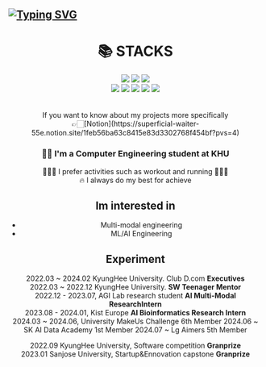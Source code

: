## [![Typing SVG](https://readme-typing-svg.demolab.com?font=Fira+Code&pause=1000&color=000000&random=false&width=435&lines=Hi+there%2C+I'm+Minki+Kim+%F0%9F%91%8B)](https://git.io/typing-svg)

<div align=center><h1>📚 STACKS</h1></div>

<div align=center> 
  <img src="https://img.shields.io/badge/java-007396?style=for-the-badge&logo=java&logoColor=white"> 
  <img src="https://img.shields.io/badge/c++-00599C?style=for-the-badge&logo=c%2B%2B&logoColor=white">
  <img src="https://img.shields.io/badge/python-DD0031?style=for-the-badge&logo=python&logoColor=white">
  <br>

  <img src="https://img.shields.io/badge/spring-6DB33F?style=for-the-badge&logo=spring&logoColor=white"> 
  <img src="https://img.shields.io/badge/pytorch-6DB33F?style=for-the-badge&logo=spring&logoColor=white"> 

  
  <img src="https://img.shields.io/badge/github-181717?style=for-the-badge&logo=github&logoColor=white">
  <img src="https://img.shields.io/badge/git-F05032?style=for-the-badge&logo=git&logoColor=white">
  <img src="https://img.shields.io/badge/notion-339AF0?style=for-the-badge&logo=fontawesome&logoColor=white">
  <br>
</div>

 <br>
  <br>
<center>
If you want to know about my projects more specifically<br>
👉🏻[Notion](https://superficial-waiter-55e.notion.site/1feb56ba63c8415e83d3302768f454bf?pvs=4)


### 👩‍💻 I'm a Computer Engineering student at KHU <br>
🏃🏻‍♂️ I prefer activities such as workout and running 🏋🏻‍♂️<br>
🔥 I always do my best for achieve <br>

## Im interested in <br>
* Multi-modal engineering <br>
* ML/AI Engineering

## Experiment
2022.03 ~ 2024.02 KyungHee University. Club D.com **Executives**  <br>
2022.03 ~ 2022.12 KyungHee University. **SW Teenager Mentor**  <br>
2022.12 - 2023.07, AGI Lab research student **AI Multi-Modal ResearchIntern**  <br>
2023.08 - 2024.01, Kist Europe **AI Bioinformatics Research Intern**  <br>
2024.03 ~ 2024.06, University MakeUs Challenge 6th Member
2024.06 ~ SK AI Data Academy 1st Member
2024.07 ~ Lg Aimers 5th Member

2022.09 KyungHee University, Software competition **Granprize**  <br>
2023.01 Sanjose University, Startup&Ennovation capstone **Granprize**  <br>
</center>


<!--
**rlaalsrl0922/rlaalsrl0922** is a ✨ _special_ ✨ repository because its `README.md` (this file) appears on your GitHub profile.

Here are some ideas to get you started:

- 🔭 I’m currently working on ...
- 🌱 I’m currently learning ...
- 👯 I’m looking to collaborate on ...
- 🤔 I’m looking for help with ...
- 💬 Ask me about ...
- 📫 How to reach me: ...
- 😄 Pronouns: ...
- ⚡ Fun fact: ...
-->

